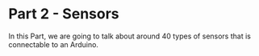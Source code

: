 # Part 2 - Sensors

In this Part, we are going to talk about around 40 types of sensors that is connectable to an Arduino.
